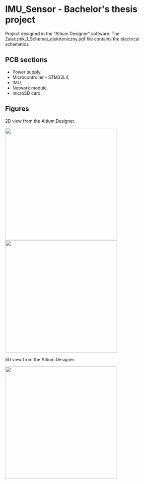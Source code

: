 # IMU_Sensor - Bachelor's thesis project

Project designed in the "Altium Designer" software. The Zalacznik_1_Schemat_elektroniczny.pdf file contains the electrical schematics.

## PCB sections
- Power supply,
- Microcontroller - STM32L4,
- IMU,
- Network module,
- microSD card.
  
## Figures

2D view from the Altium Designer.

<img src="https://github.com/user-attachments/assets/9840db64-213f-4dc9-b40f-45da6f146f1b" width="360"/>
<img src="https://github.com/user-attachments/assets/5f191405-938b-429c-aa8d-35e4a7f8a2ac" width="360"/>

3D view from the Altium Designer.

<img src="https://github.com/user-attachments/assets/03f13861-2446-4ce0-87c6-43518cac70db" width="360"/>

